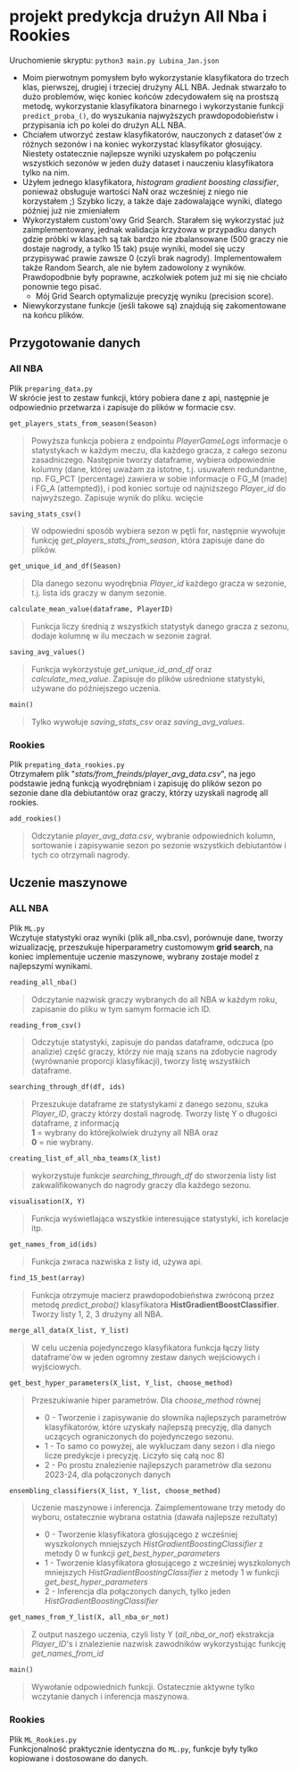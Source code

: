 # projekt predykcja drużyn All Nba i Rookies

Uruchomienie skryptu: ```python3 main.py Lubina_Jan.json```  

- Moim pierwotnym pomysłem było wykorzystanie klasyfikatora do trzech klas, pierwszej, drugiej i trzeciej drużyny ALL NBA. Jednak stwarzało to dużo problemów, więc koniec końców zdecydowałem się na prostszą metodę, wykorzystanie klasyfikatora binarnego i wykorzystanie funkcji ```predict_proba_()```, do wyszukania najwyższych prawdopodobieństw i przypisania ich po kolei do drużyn ALL NBA.  
- Chciałem utworzyć zestaw klasyfikatorów, nauczonych z dataset'ów z różnych sezonów i na koniec wykorzystać klasyfikator głosujący. Niestety ostatecznie najlepsze wyniki uzyskałem po połączeniu wszystkich sezonów w jeden duży dataset i nauczeniu klasyfikatora tylko na nim. 
- Użyłem jednego klasyfikatora, *histogram gradient boosting classifier*, ponieważ obsługuje wartości NaN oraz wcześniej z niego nie korzystałem ;) Szybko liczy, a także daje zadowalające wyniki, dlatego później już nie zmieniałem
- Wykorzystałem custom'owy Grid Search. Starałem się wykorzystać już zaimplementowany, jednak walidacja krzyżowa w przypadku danych gdzie próbki w klasach są tak bardzo nie zbalansowane (500 graczy nie dostaje nagrody, a tylko 15 tak) psuje wyniki, model się uczy przypisywać prawie zawsze 0 (czyli brak nagrody). Implementowałem także Random Search, ale nie byłem zadowolony z wyników. Prawdopodbnie były poprawne, aczkolwiek potem już mi się nie chciało ponownie tego pisać. 
  - Mój Grid Search optymalizuje precyzję wyniku (precision score).
- Niewykorzystane funkcje (jeśli takowe są) znajdują się zakomentowane na końcu plików. 

## Przygotowanie danych
### All NBA
Plik ```preparing_data.py```  
      W skrócie jest to zestaw funkcji, który pobiera dane z api, następnie je odpowiednio przetwarza i zapisuje do plików w formacie csv.  

```python
get_players_stats_from_season(Season)
```  
> Powyższa funkcja pobiera z endpointu *PlayerGameLogs* informacje o statystykach w każdym meczu, dla każdego gracza, z całego sezonu zasadniczego. Następnie tworzy dataframe, wybiera odpowiednie kolumny (dane, której uważam za istotne, t.j. usuwałem redundantne, np. FG_PCT (percentage) zawiera w sobie informacje o FG_M (made) i FG_A (attempted)), i pod koniec sortuje od najniższego *Player_id* do najwyższego. Zapisuje wynik do pliku. 
    wcięcie

```python
saving_stats_csv()
```
> W odpowiedni sposób wybiera sezon w pętli for, następnie wywołuje funkcję *get_players_stats_from_season*, która zapisuje dane do plików.

```python
get_unique_id_and_df(Season)
```
> Dla danego sezonu wyodrębnia *Player_id* każdego gracza w sezonie, t.j. lista ids graczy w danym sezonie.

```python
calculate_mean_value(dataframe, PlayerID)
```

> Funkcja liczy średnią z wszystkich statystyk danego gracza z sezonu, dodaje kolumnę w ilu meczach w sezonie zagrał.

```python
saving_avg_values()
```
> Funkcja wykorzystuje *get_unique_id_and_df* oraz *calculate_mea_value*. Zapisuje do plików uśrednione statystyki, używane do późniejszego uczenia. 

```python
main()
``` 
> Tylko wywołuje *saving_stats_csv* oraz *saving_avg_values*.

### Rookies

Plik ```prepating_data_rookies.py```  
Otrzymałem plik "*stats/from_freinds/player_avg_data.csv*", na jego podstawie jedną funkcją wyodrębniam i zapisuję do plików sezon po sezonie dane dla debiutantów oraz graczy, którzy uzyskali nagrodę all rookies. 

```python
add_rookies()
```
> Odczytanie *player_avg_data.csv*, wybranie odpowiednich kolumn, sortowanie i zapisywanie sezon po sezonie wszystkich debiutantów i tych co otrzymali nagrody.

## Uczenie maszynowe
### ALL NBA
Plik ```ML.py```  
Wczytuje statystyki oraz wyniki (plik all_nba.csv), porównuje dane, tworzy wizualizację, przeszukuje hiperparametry customowym **grid search**, 
na koniec implementuje uczenie maszynowe, wybrany zostaje model z najlepszymi wynikami. 


```python
reading_all_nba()
``` 
> Odczytanie nazwisk graczy wybranych do all NBA w każdym roku, zapisanie do pliku w tym samym formacie ich ID. 

```python
reading_from_csv()
``` 
> Odczytuje statystyki, zapisuje do pandas dataframe, odczuca (po analizie) część graczy, którzy nie mają szans na zdobycie nagrody (wyrównanie proporcji klasyfikacji), tworzy listę wszystkich dataframe. 

```python 
searching_through_df(df, ids)
``` 

> Przeszukuje dataframe ze statystykami z danego sezonu, szuka *Player_ID*, graczy którzy dostali nagrodę. Tworzy listę Y o długości dataframe, z informacją  
**1** = wybrany do którejkolwiek drużyny all NBA oraz  
**0** = nie wybrany. 

```python
creating_list_of_all_nba_teams(X_list)
```
 
> wykorzystuje funkcje *searching_through_df* do stworzenia listy list zakwalifikowanych do nagrody graczy dla każdego sezonu.

```python
visualisation(X, Y)
```
> Funkcja wyświetlająca wszystkie interesujące statystyki, ich korelacje itp.

```python
get_names_from_id(ids)
```
> Funkcja zwraca nazwiska z listy id, używa api.

```python
find_15_best(array)
```
> Funkcja otrzymuje macierz prawdopodobieństwa zwróconą przez metodę *predict_proba()* klasyfikatora **HistGradientBoostClassifier**. Tworzy listy 1, 2, 3 drużyny all NBA. 

```python
merge_all_data(X_list, Y_list)
```
> W celu uczenia pojedynczego klasyfikatora funkcja łączy listy dataframe'ów w jeden ogromny zestaw danych wejściowych i wyjściowych.


```python
get_best_hyper_parameters(X_list, Y_list, choose_method)
```
> Przeszukiwanie hiper parametrów. Dla *choose_method* równej
>- 0 - Tworzenie i zapisywanie do słownika najlepszych parametrów klasyfikatorów, które uzyskały najlepszą precyzję, dla danych uczących ograniczonych do pojedynczego sezonu.
>- 1 - To samo co powyżej, ale wykluczam dany sezon i dla niego licze predykcje i precyzję. Liczyło się całą noc 8\)
>- 2 - Po prostu znalezienie najlepszych parametrów dla sezonu 2023-24, dla połączonych danych

```python
ensembling_classifiers(X_list, Y_list, choose_method)
```
> Uczenie maszynowe i inferencja. Zaimplementowane trzy metody do wyboru, ostatecznie wybrana ostatnia (dawała najlepsze rezultaty)
>- 0 - Tworzenie klasyfikatora głosującego z wcześniej wyszkolonych mniejszych *HistGradientBoostingClassifier* z metody 0 w funkcji *get_best_hyper_parameters*
>- 1 - Tworzenie klasyfikatora głosującego z wcześniej wyszkolonych mniejszych *HistGradientBoostingClassifier* z metody 1 w funkcji *get_best_hyper_parameters*
>- 2 - Inferencja dla połączonych danych, tylko jeden *HistGradientBoostingClassifier*

```python
get_names_from_Y_list(X, all_nba_or_not)
```
> Z output naszego uczenia, czyli listy Y (*all_nba_or_not*) ekstrakcja *Player_ID*'s i znalezienie nazwisk zawodników wykorzystując funkcję *get_names_from_id*

```python
main()
```
> Wywołanie odpowiednich funkcji. Ostatecznie aktywne tylko wczytanie danych i inferencja maszynowa. 

### Rookies

Plik ```ML_Rookies.py```  
Funkcjonalność praktycznie identyczna do ```ML.py```, funkcje były tylko kopiowane i dostosowane do danych. 

